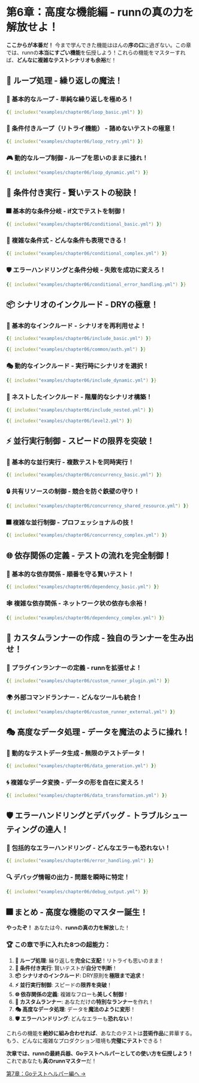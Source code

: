 # 第6章：高度な機能編 - runnの真の力を解放せよ！

**ここからが本番だ！** 今まで学んできた機能はほんの**序の口**に過ぎない。この章では、runnの**本当にすごい機能**を伝授しよう！これらの機能をマスターすれば、**どんなに複雑なテストシナリオも余裕**だ！

## 🔁 ループ処理 - 繰り返しの魔法！

### 🎯 基本的なループ - 単純な繰り返しを極めろ！

```yaml
{{ includex("examples/chapter06/loop_basic.yml") }}
```

### 🔄 条件付きループ（リトライ機能） - 諸めないテストの極意！

```yaml
{{ includex("examples/chapter06/loop_retry.yml") }}
```

### 🎮 動的なループ制御 - ループを思いのままに操れ！

```yaml
{{ includex("examples/chapter06/loop_dynamic.yml") }}
```

## 🔀 条件付き実行 - 賢いテストの秘訣！

### 🎆 基本的な条件分岐 - if文でテストを制御！

```yaml
{{ includex("examples/chapter06/conditional_basic.yml") }}
```

### 🧠 複雑な条件式 - どんな条件も表現できる！

```yaml
{{ includex("examples/chapter06/conditional_complex.yml") }}
```

### 🛡️ エラーハンドリングと条件分岐 - 失敗を成功に変えろ！

```yaml
{{ includex("examples/chapter06/conditional_error_handling.yml") }}
```

## 📦 シナリオのインクルード - DRYの極意！

### 🔗 基本的なインクルード - シナリオを再利用せよ！

```yaml
{{ includex("examples/chapter06/include_basic.yml") }}
```

```yaml
{{ includex("examples/chapter06/common/auth.yml") }}
```

### 🎭 動的なインクルード - 実行時にシナリオを選択！

```yaml
{{ includex("examples/chapter06/include_dynamic.yml") }}
```

### 🏢 ネストしたインクルード - 階層的なシナリオ構築！

```yaml
{{ includex("examples/chapter06/include_nested.yml") }}
```

```yaml
{{ includex("examples/chapter06/level2.yml") }}
```

## ⚡ 並行実行制御 - スピードの限界を突破！

### 🚀 基本的な並行実行 - 複数テストを同時実行！

```yaml
{{ includex("examples/chapter06/concurrency_basic.yml") }}
```

### 🔒 共有リソースの制御 - 競合を防ぐ鉄壁の守り！

```yaml
{{ includex("examples/chapter06/concurrency_shared_resource.yml") }}
```

### 🎆 複雑な並行制御 - プロフェッショナルの技！

```yaml
{{ includex("examples/chapter06/concurrency_complex.yml") }}
```

## 🌐 依存関係の定義 - テストの流れを完全制御！

### 🔗 基本的な依存関係 - 順番を守る賢いテスト！

```yaml
{{ includex("examples/chapter06/dependency_basic.yml") }}
```

### 🕸️ 複雑な依存関係 - ネットワーク状の依存も余裕！

```yaml
{{ includex("examples/chapter06/dependency_complex.yml") }}
```

## 🔧 カスタムランナーの作成 - 独自のランナーを生み出せ！

### 🔌 プラグインランナーの定義 - runnを拡張せよ！

```yaml
{{ includex("examples/chapter06/custom_runner_plugin.yml") }}
```

### 🌍 外部コマンドランナー - どんなツールも統合！

```yaml
{{ includex("examples/chapter06/custom_runner_external.yml") }}
```

## 🎭 高度なデータ処理 - データを魔法のように操れ！

### 🎲 動的なテストデータ生成 - 無限のテストデータ！

```yaml
{{ includex("examples/chapter06/data_generation.yml") }}
```

### 🌀 複雑なデータ変換 - データの形を自在に変えろ！

```yaml
{{ includex("examples/chapter06/data_transformation.yml") }}
```

## 🛡️ エラーハンドリングとデバッグ - トラブルシューティングの達人！

### 💜 包括的なエラーハンドリング - どんなエラーも恐れない！

```yaml
{{ includex("examples/chapter06/error_handling.yml") }}
```

### 🔍 デバッグ情報の出力 - 問題を瞬時に特定！

```yaml
{{ includex("examples/chapter06/debug_output.yml") }}
```

## 🎆 まとめ - 高度な機能のマスター誕生！

**やったぞ！** あなたは今、**runnの真の力を解放**した！

### 🏆 この章で手に入れた8つの超能力：

1. **🔁 ループ処理**: 繰り返しを**完全に支配**！リトライも思いのまま！
2. **🔀 条件付き実行**: 賢いテストが**自分で判断**！
3. **📦 シナリオのインクルード**: DRY原則を**極限まで追求**！
4. **⚡ 並行実行制御**: スピードの**限界を突破**！
5. **🌐 依存関係の定義**: 複雑なフローも**美しく制御**！
6. **🔧 カスタムランナー**: あなただけの**特別なランナー**を作れ！
7. **🎭 高度なデータ処理**: データを**魔法のように変形**！
8. **🛡️ エラーハンドリング**: どんなエラーも**恐れない**！

これらの機能を**絶妙に組み合わせれば**、あなたのテストは**芸術作品**に昇華する。もう、どんなに複雑なプロダクション環境も**完璧にテスト**できる！

**次章では、runnの最終兵器、Goテストヘルパーとしての使い方を伝授しよう！** これであなたも**真のrunnマスター**だ！

[第7章：Goテストヘルパー編へ →](test-helper.md)
